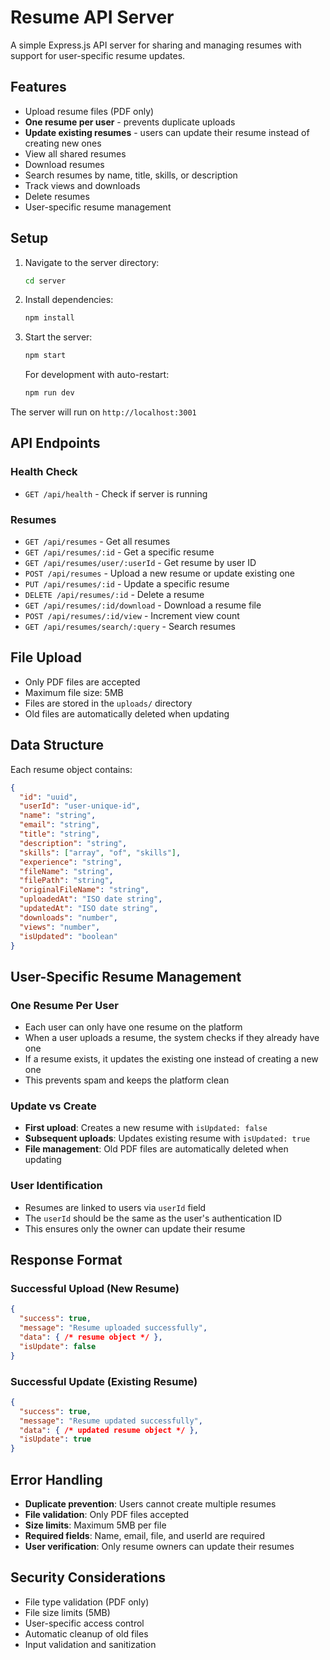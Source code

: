 # Resume API Server

A simple Express.js API server for sharing and managing resumes with support for user-specific resume updates.

## Features

- Upload resume files (PDF only)
- **One resume per user** - prevents duplicate uploads
- **Update existing resumes** - users can update their resume instead of creating new ones
- View all shared resumes
- Download resumes
- Search resumes by name, title, skills, or description
- Track views and downloads
- Delete resumes
- User-specific resume management

## Setup

1. Navigate to the server directory:
   ```bash
   cd server
   ```

2. Install dependencies:
   ```bash
   npm install
   ```

3. Start the server:
   ```bash
   npm start
   ```

   For development with auto-restart:
   ```bash
   npm run dev
   ```

The server will run on `http://localhost:3001`

## API Endpoints

### Health Check
- `GET /api/health` - Check if server is running

### Resumes
- `GET /api/resumes` - Get all resumes
- `GET /api/resumes/:id` - Get a specific resume
- `GET /api/resumes/user/:userId` - Get resume by user ID
- `POST /api/resumes` - Upload a new resume or update existing one
- `PUT /api/resumes/:id` - Update a specific resume
- `DELETE /api/resumes/:id` - Delete a resume
- `GET /api/resumes/:id/download` - Download a resume file
- `POST /api/resumes/:id/view` - Increment view count
- `GET /api/resumes/search/:query` - Search resumes

## File Upload

- Only PDF files are accepted
- Maximum file size: 5MB
- Files are stored in the `uploads/` directory
- Old files are automatically deleted when updating

## Data Structure

Each resume object contains:
```json
{
  "id": "uuid",
  "userId": "user-unique-id",
  "name": "string",
  "email": "string",
  "title": "string",
  "description": "string",
  "skills": ["array", "of", "skills"],
  "experience": "string",
  "fileName": "string",
  "filePath": "string",
  "originalFileName": "string",
  "uploadedAt": "ISO date string",
  "updatedAt": "ISO date string",
  "downloads": "number",
  "views": "number",
  "isUpdated": "boolean"
}
```

## User-Specific Resume Management

### One Resume Per User
- Each user can only have one resume on the platform
- When a user uploads a resume, the system checks if they already have one
- If a resume exists, it updates the existing one instead of creating a new one
- This prevents spam and keeps the platform clean

### Update vs Create
- **First upload**: Creates a new resume with `isUpdated: false`
- **Subsequent uploads**: Updates existing resume with `isUpdated: true`
- **File management**: Old PDF files are automatically deleted when updating

### User Identification
- Resumes are linked to users via `userId` field
- The `userId` should be the same as the user's authentication ID
- This ensures only the owner can update their resume

## Response Format

### Successful Upload (New Resume)
```json
{
  "success": true,
  "message": "Resume uploaded successfully",
  "data": { /* resume object */ },
  "isUpdate": false
}
```

### Successful Update (Existing Resume)
```json
{
  "success": true,
  "message": "Resume updated successfully",
  "data": { /* updated resume object */ },
  "isUpdate": true
}
```

## Error Handling

- **Duplicate prevention**: Users cannot create multiple resumes
- **File validation**: Only PDF files accepted
- **Size limits**: Maximum 5MB per file
- **Required fields**: Name, email, file, and userId are required
- **User verification**: Only resume owners can update their resumes

## Security Considerations

- File type validation (PDF only)
- File size limits (5MB)
- User-specific access control
- Automatic cleanup of old files
- Input validation and sanitization 